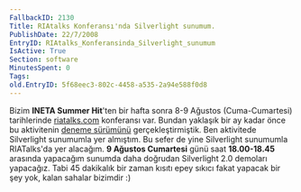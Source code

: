 ```yaml
---
FallbackID: 2130
Title: RIAtalks Konferansı'nda Silverlight sunumum.
PublishDate: 22/7/2008
EntryID: RIAtalks_Konferansinda_Silverlight_sunumum
IsActive: True
Section: software
MinutesSpent: 0
Tags: 
old.EntryID: 5f68eec3-802c-4458-a535-2a94e588f0d8
---
```

Bizim **INETA Summer Hit**'ten bir hafta sonra 8-9 Ağustos
(Cuma-Cumartesi) tarihlerinde [riatalks.com](http://www.riatalks.com)
konferansı var. Bundan yaklaşık bir ay kadar önce bu aktivitenin [deneme
sürümünü](http://daron.yondem.com/tr/post/5ede58db-44a0-4584-9931-985e7c4424c9)
gerçekleştirmiştik. Ben aktivitede Silverlight sunumumla yer almıştım.
Bu sefer de yine Silverlight sunumumla RIATalks'da yer alacağım. **9
Ağustos Cumartesi** günü saat **18.00-18.45** arasında yapacağım sunumda
daha doğrudan Silverlight 2.0 demoları yapacağız. Tabi 45 dakikalık bir
zaman kısıtı epey sıkıcı fakat yapacak bir şey yok, kalan sahalar
bizimdir :)


